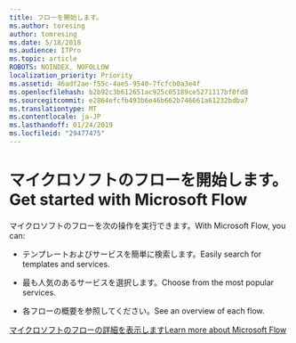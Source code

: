 ```yaml
---
title: フローを開始します。
ms.author: toresing
author: tomresing
ms.date: 5/18/2018
ms.audience: ITPro
ms.topic: article
ROBOTS: NOINDEX, NOFOLLOW
localization_priority: Priority
ms.assetid: 46adf2ae-f55c-4ae5-9540-7fcfcb0a3e4f
ms.openlocfilehash: b2b92c3b612651ac925c05189ce5271117bf0fd8
ms.sourcegitcommit: e2864efcfb493b6e46b662b746661a61232bdba7
ms.translationtype: MT
ms.contentlocale: ja-JP
ms.lasthandoff: 01/24/2019
ms.locfileid: "29477475"
---
```

# <a name="get-started-with-microsoft-flow"></a><span data-ttu-id="f12a3-102">マイクロソフトのフローを開始します。</span><span class="sxs-lookup"><span data-stu-id="f12a3-102">Get started with Microsoft Flow</span></span>

<span data-ttu-id="f12a3-103">マイクロソフトのフローを次の操作を実行できます。</span><span class="sxs-lookup"><span data-stu-id="f12a3-103">With Microsoft Flow, you can:</span></span>
  
- <span data-ttu-id="f12a3-104">テンプレートおよびサービスを簡単に検索します。</span><span class="sxs-lookup"><span data-stu-id="f12a3-104">Easily search for templates and services.</span></span>
    
- <span data-ttu-id="f12a3-105">最も人気のあるサービスを選択します。</span><span class="sxs-lookup"><span data-stu-id="f12a3-105">Choose from the most popular services.</span></span>
    
- <span data-ttu-id="f12a3-106">各フローの概要を参照してください。</span><span class="sxs-lookup"><span data-stu-id="f12a3-106">See an overview of each flow.</span></span>
    
[<span data-ttu-id="f12a3-107">マイクロソフトのフローの詳細を表示します</span><span class="sxs-lookup"><span data-stu-id="f12a3-107">Learn more about Microsoft Flow</span></span>](https://go.microsoft.com/fwlink/?linkid=874446)
  

